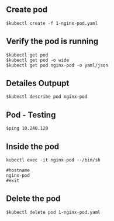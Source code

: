 Create pod
-----------
    $kubectl create -f 1-nginx-pod.yaml
    
Verify the pod is running
-------------------------
    $kubectl get pod
    $kubectl get pod -o wide
    $kubectl get pod nginx-pod -o yaml/json
    
Detailes Outpupt
----------------
    $kubectl describe pod nginx-pod
    
Pod - Testing
--------------
    $ping 10.240.120
    
Inside the pod
--------------
    kubectl exec -it nginx-pod --/bin/sh
    
    #hostname
    nginx-pod
    #exit
    
Delete the pod
--------------
    $kubectl delete pod 1-nginx-pod.yaml
